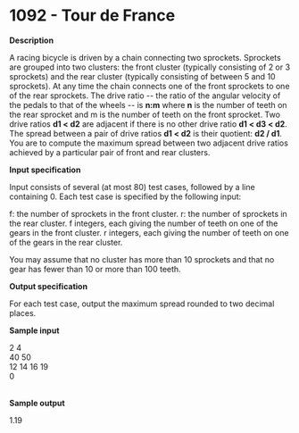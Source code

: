 # 1092 - Tour de France

**Description**

A racing bicycle is driven by a chain connecting two sprockets. Sprockets are grouped into two clusters: the front cluster (typically consisting of 2 or 3 sprockets) and the rear cluster (typically consisting of between 5 and 10 sprockets). At any time the chain connects one of the front sprockets to one of the rear sprockets. The drive ratio -- the ratio of the angular velocity of the pedals to that of the wheels -- is **n:m** where **n** is the number of teeth on the rear sprocket and m is the number of teeth on the front sprocket. Two drive ratios **d1 < d2** are adjacent if there is no other drive ratio **d1 < d3 < d2**. The spread between a pair of drive ratios **d1 < d2** is their quotient: **d2 / d1**. You are to compute the maximum spread between two adjacent drive ratios achieved by a particular pair of front and rear clusters.

**Input specification**

Input consists of several (at most 80) test cases, followed by a line containing 0. Each test case is specified by the following input:
<br/>

f: the number of sprockets in the front cluster.
r: the number of sprockets in the rear cluster.
f integers, each giving the number of teeth on one of the gears in the front cluster.
r integers, each giving the number of teeth on one of the gears in the rear cluster.
<br/>

You may assume that no cluster has more than 10 sprockets and that no gear has fewer than 10 or more than 100 teeth.

**Output specification**

For each test case, output the maximum spread rounded to two decimal places.

**Sample input**
<br/>

2 4<br/> 
40 50<br/>
12 14 16 19<br/>
0<br/>
<br/>

**Sample output**
<br/>

1.19<br/>
